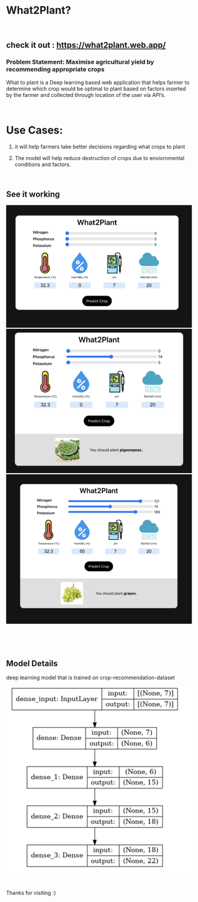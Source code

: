 # What2Plant?
<p>&nbsp;</p>

## check it out : https://what2plant.web.app/

### Problem Statement: Maximise agricultural yield by recommending appropriate crops

What to plant is a Deep learning based web application that helps farmer to determine which crop would be optimal to plant based on factors inserted by the farmer and collected through location of the user via API’s.

<p>&nbsp;</p>

# Use Cases:

1. it will help farmers take better decisions regarding what crops to plant

2. The model will help reduce destruction of crops due to enviornmental conditions and factors.

<p>&nbsp;</p>

## See it working

![l](https://github.com/phoenix-aditya/What2Plant/blob/main/assets/mainpage.png)
![l](https://github.com/phoenix-aditya/What2Plant/blob/main/assets/pred1.png)
![l](https://github.com/phoenix-aditya/What2Plant/blob/main/assets/pred2.png)

<p>&nbsp;</p>
<p>&nbsp;</p>



## Model Details

deep learning model that is trained on crop-recommendation-dataset

![l](https://github.com/phoenix-aditya/What2Plant/blob/main/assets/model.png)

<p>&nbsp;</p>

Thanks for visiting :)
